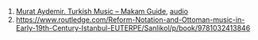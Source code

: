 1. [Murat Aydemir. Turkish Music – Makam Guide](https://www.amazon.com/Turkish-Music-Makam-Guide-CDs/dp/9944396842), [audio](https://soundcloud.com/fagottobooks/sets/makam)
2. https://www.routledge.com/Reform-Notation-and-Ottoman-music-in-Early-19th-Century-Istanbul-EUTERPE/Sanlikol/p/book/9781032413846
